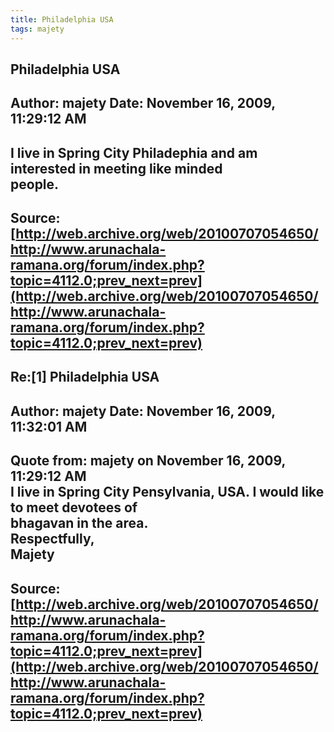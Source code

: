 ```yaml
--- 
title: Philadelphia USA   
tags: majety  
---  
```

## Philadelphia USA  
Author: majety              Date: November 16, 2009, 11:29:12 AM  
---  
I live in Spring City Philadephia and am interested in meeting like minded  
people.
 ---  
Source:[http://web.archive.org/web/20100707054650/http://www.arunachala-ramana.org/forum/index.php?topic=4112.0;prev_next=prev](http://web.archive.org/web/20100707054650/http://www.arunachala-ramana.org/forum/index.php?topic=4112.0;prev_next=prev)   
---  

## Re:[1] Philadelphia USA  
Author: majety              Date: November 16, 2009, 11:32:01 AM  
---  
Quote from: majety on November 16, 2009, 11:29:12 AM  
I live in Spring City Pensylvania, USA. I would like to meet devotees of  
bhagavan in the area.   
Respectfully,   
Majety
 ---  
Source:[http://web.archive.org/web/20100707054650/http://www.arunachala-ramana.org/forum/index.php?topic=4112.0;prev_next=prev](http://web.archive.org/web/20100707054650/http://www.arunachala-ramana.org/forum/index.php?topic=4112.0;prev_next=prev)   
---  


